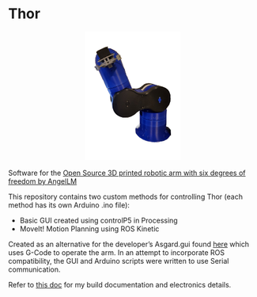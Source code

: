 # Thor
<p align="center">
<img src="https://github.com/kevya/Thor/blob/master/Thor.png" width="194" height="260">
</p>

Software for the [Open Source 3D printed robotic arm with six degrees of freedom by AngelLM](https://github.com/AngelLM/Thor)

This repository contains two custom methods for controlling Thor (each method has its own Arduino .ino file):
* Basic GUI created using controlP5 in Processing
* MoveIt! Motion Planning using ROS Kinetic

Created as an alternative for the developer’s Asgard.gui found [here](https://github.com/AngelLM/asgard) which uses G-Code to operate the arm. In an attempt to incorporate ROS compatibility, the GUI and Arduino scripts were written to use Serial communication.

Refer to [this doc](https://docs.google.com/document/d/1FVpkL5BBwQ95qeYnpAs9fkwruu6XzP2zu2IkwuMoEOY/edit) for my build documentation and electronics details.
